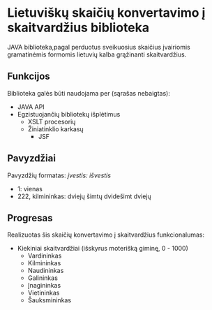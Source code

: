 # Lietuviškų skaičių konvertavimo į skaitvardžius biblioteka

JAVA biblioteka,pagal perduotus sveikuosius skaičius įvairiomis gramatinėmis formomis lietuvių kalba
grąžinanti skaitvardžius.

## Funkcijos
Biblioteka galės būti naudojama per (sąrašas nebaigtas):
* JAVA API
* Egzistuojančių bibliotekų išplėtimus
    * XSLT procesorių
    * Žiniatinklio karkasų
      * JSF

## Pavyzdžiai
Pavyzdžių formatas: *įvestis: išvestis*
* 1: vienas
* 222, kilmininkas: dviejų šimtų dvidešimt dviejų

## Progresas

Realizuotas šis skaičių konvertavimo į skaitvardžius funkcionalumas:
* Kiekiniai skaitvardžiai (išskyrus moterišką giminę, 0 - 1000)
   * Vardininkas
   * Kilmininkas
   * Naudininkas
   * Galininkas
   * Įnagininkas
   * Vietininkas
   * Šauksmininkas
